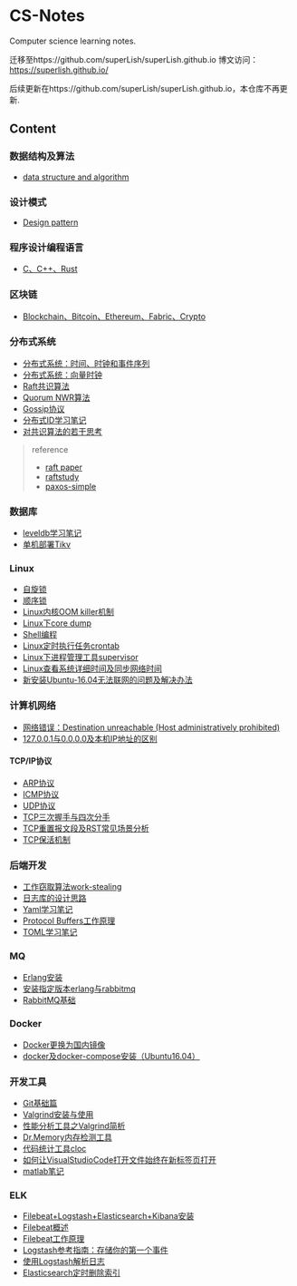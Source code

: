 # CS-Notes
Computer science learning notes. 

迁移至https://github.com/superLish/superLish.github.io
博文访问：https://superlish.github.io/

后续更新在https://github.com/superLish/superLish.github.io，本仓库不再更新.

## Content

### 数据结构及算法
- [data structure and algorithm](https://github.com/superLish/data-structure)

### 设计模式
- [Design pattern](https://github.com/superLish/design-pattern)

### 程序设计编程语言
- [C、C++、Rust](./ProgrammingLanguages.md)

### 区块链
- [Blockchain、Bitcoin、Ethereum、Fabric、Crypto](./Blockchain.md)

### 分布式系统
- [分布式系统：时间、时钟和事件序列](./DistributeSystem/分布式系统：时间、时钟和事件序列.md)
- [分布式系统：向量时钟](./DistributeSystem/分布式系统：向量时钟.md)
- [Raft共识算法](./DistributeSystem/Raft共识算法.md)
- [Quorum NWR算法](./DistributeSystem/QuorumNWR算法.md)     
- [Gossip协议](./DistributeSystem/Gossip协议.md)
- [分布式ID学习笔记](./DistributeSystem/分布式ID学习笔记.md)
- [对共识算法的若干思考](./DistributeSystem/对共识算法的若干思考.md)     
> reference
>- [raft paper](./DistributeSystem/reference/raft.pdf)
>- [raftstudy](./DistributeSystem/reference/raftstudy.pdf)
>- [paxos-simple](./DistributeSystem/reference/paxos-simple.pdf)

### 数据库
- [leveldb学习笔记](./Database/leveldb/leveldb.md)
- [单机部署Tikv](./Database/单机部署Tikv.md)

### Linux
- [自旋锁](./Linux/自旋锁.md)
- [顺序锁](./Linux/顺序锁.md)
- [Linux内核OOM killer机制](./Linux/Linux内核OOMkiller机制.md)
- [Linux下core dump](./Linux/Linux下core_dump.md)
- [Shell编程](./Linux/Shell编程.md)
- [Linux定时执行任务crontab](./Linux/Linux定时执行任务crontab.md)
- [Linux下进程管理工具supervisor](./Linux/Linux下进程管理工具supervisor.md) 
- [Linux查看系统详细时间及同步网络时间](./Linux/Linux查看系统详细时间及同步网络时间.md)
- [新安装Ubuntu-16.04无法联网的问题及解决办法](./Linux/新安装Ubuntu-16.04无法联网的问题及解决办法.md)





### 计算机网络
- [网络错误：Destination unreachable (Host administratively prohibited)](./Network/网络错误:Destination_unreachable:Host_administratively_prohibited.md)
- [127.0.0.1与0.0.0.0及本机IP地址的区别](./Network/127.0.0.1与0.0.0.0及本机IP地址的区别.md)
#### TCP/IP协议
- [ARP协议](./Network/ARP协议.md)
- [ICMP协议](./Network/ICMP协议.md)
- [UDP协议](./Network/UDP协议.md)
- [TCP三次握手与四次分手](./Network/TCP三次握手与四次分手.md)
- [TCP重置报文段及RST常见场景分析](./Network/TCP重置报文段及RST常见场景分析.md)
- [TCP保活机制](./Network/TCP保活机制.md)

### 后端开发
- [工作窃取算法work-stealing](./Backend/工作窃取算法work_stealing.md)
- [日志库的设计思路](./Backend/日志库的设计思路.md)
- [Yaml学习笔记](./Backend/YAML学习笔记.md)
- [Protocol Buffers工作原理](./Backend/ProtocolBuffers工作原理.md)
- [TOML学习笔记](./Backend/TOML学习笔记.md)

### MQ
- [Erlang安装](./MQ/Erlang安装.md)
- [安装指定版本erlang与rabbitmq](./MQ/安装指定版本erlang与rabbitmq.md)
- [RabbitMQ基础](./MQ/RabbitMQ基础.md)      


### Docker
- [Docker更换为国内镜像](./Docker/Docker更换为国内镜像.md)
- [docker及docker-compose安装（Ubuntu16.04）](./Docker/docker及docker-compose安装.md)   


### 开发工具
- [Git基础篇](./Tools/Git基础篇.md)
- [Valgrind安装与使用](./Tools/Valgrind安装与使用.md)
- [性能分析工具之Valgrind简析](./Tools/性能分析工具之Valgrind简析.md)
- [Dr.Memory内存检测工具](./Tools/Dr.Memory内存检测工具.md)
- [代码统计工具cloc](./Tools/代码统计工具.md)
- [如何让VisualStudioCode打开文件始终在新标签页打开](./Tools/如何让VisualStudioCode打开文件始终在新标签页打开.md)   
- [matlab笔记](./Tools/matlab笔记.md)


### ELK         
- [Filebeat+Logstash+Elasticsearch+Kibana安装](./ELK日志/Filebeat+Logstash+Elasticsearch+Kibana安装.md)     
- [Filebeat概述](./ELK日志/Filebeat概述.md)
- [Filebeat工作原理](./ELK日志/Filebeat工作原理.md)
- [Logstash参考指南：存储你的第一个事件](./ELK日志/Logstash参考指南：存储你的第一个事件.md)
- [使用Logstash解析日志](./ELK平台/使用Logstash解析日志.md)
- [Elasticsearch定时删除索引](./ELK平台/Elasticsearch定时删除索引.md)